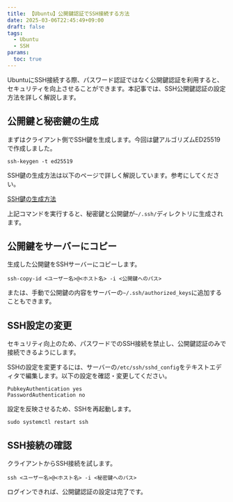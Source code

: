 ```yaml
---
title: 【Ubuntu】公開鍵認証でSSH接続する方法
date: 2025-03-06T22:45:49+09:00
draft: false
tags:
  - Ubuntu
  - SSH
params:
  toc: true
---
```


UbuntuにSSH接続する際、パスワード認証ではなく公開鍵認証を利用すると、セキュリティを向上させることができます。本記事では、SSH公開鍵認証の設定方法を詳しく解説します。

## 公開鍵と秘密鍵の生成

まずはクライアント側でSSH鍵を生成します。今回は鍵アルゴリズムED25519で作成しました。

```
ssh-keygen -t ed25519
```

SSH鍵の生成方法は以下のページで詳しく解説しています。参考にしてください。

[SSH鍵の生成方法](/blog/generate-ssh-key)

上記コマンドを実行すると、秘密鍵と公開鍵が`~/.ssh/`ディレクトリに生成されます。

## 公開鍵をサーバーにコピー

生成した公開鍵をSSHサーバーにコピーします。

```
ssh-copy-id <ユーザー名>@<ホスト名> -i <公開鍵へのパス>
```

または、手動で公開鍵の内容をサーバーの`~/.ssh/authorized_keys`に追加することもできます。

## SSH設定の変更

セキュリティ向上のため、パスワードでのSSH接続を禁止し、公開鍵認証のみで接続できるようにします。

SSHの設定を変更するには、サーバーの`/etc/ssh/sshd_config`をテキストエディタで編集します。以下の設定を確認・変更してください。

```
PubkeyAuthentication yes
PasswordAuthentication no
```

設定を反映させるため、SSHを再起動します。

```
sudo systemctl restart ssh
```

## SSH接続の確認

クライアントからSSH接続を試します。

```
ssh <ユーザー名>@<ホスト名> -i <秘密鍵へのパス>
```

ログインできれば、公開鍵認証の設定は完了です。
